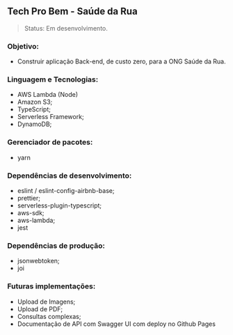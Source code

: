 ## Tech Pro Bem - Saúde da Rua

> Status: Em desenvolvimento.

### Objetivo:

-   Construir aplicação Back-end, de custo zero, para a ONG Saúde da Rua.

### Linguagem e Tecnologias:

-   AWS Lambda (Node)
-   Amazon S3;
-   TypeScript;
-   Serverless Framework;
-   DynamoDB;

### Gerenciador de pacotes:

-   yarn

### Dependências de desenvolvimento:

-   eslint / eslint-config-airbnb-base;
-   prettier;
-   serverless-plugin-typescript;
-   aws-sdk;
-   aws-lambda;
-   jest

### Dependências de produção:

-   jsonwebtoken;
-   joi

### Futuras implementações:

-   Upload de Imagens;
-   Upload de PDF;
-   Consultas complexas;
-   Documentação de API com Swagger UI com deploy no Github Pages
